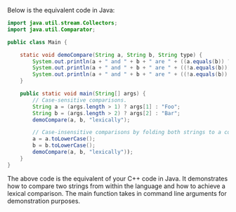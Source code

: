 Below is the equivalent code in Java:

```java
import java.util.stream.Collectors;
import java.util.Comparator;

public class Main {

    static void demoCompare(String a, String b, String type) {
        System.out.println(a + " and " + b + " are " + ((a.equals(b)) ? "" : "not ") + "exactly equal.");
        System.out.println(a + " and " + b + " are " + ((!a.equals(b))) ? "" : "not ") + type + " ordered before " + b + '.');
        System.out.println(a + " and " + b + " are " + ((!a.equals(b)) == false) ? "" : "not ") + type + " ordered after " + b + '.');
    }

    public static void main(String[] args) {
        // Case-sensitive comparisons.
        String a = (args.length > 1) ? args[1] : "Foo";
        String b = (args.length > 2) ? args[2] : "Bar";
        demoCompare(a, b, "lexically");

        // Case-insensitive comparisons by folding both strings to a common case.
        a = a.toLowerCase();
        b = b.toLowerCase();
        demoCompare(a, b, "lexically"));
    }
}
```
The above code is the equivalent of your C++ code in Java. It demonstrates how to compare two strings from within the language and how to achieve a lexical comparison. The main function takes in command line arguments for demonstration purposes.
